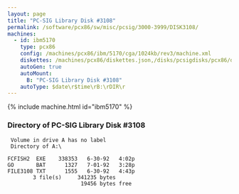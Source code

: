 ```yaml
---
layout: page
title: "PC-SIG Library Disk #3108"
permalink: /software/pcx86/sw/misc/pcsig/3000-3999/DISK3108/
machines:
  - id: ibm5170
    type: pcx86
    config: /machines/pcx86/ibm/5170/cga/1024kb/rev3/machine.xml
    diskettes: /machines/pcx86/diskettes.json,/disks/pcsigdisks/pcx86/diskettes.json
    autoGen: true
    autoMount:
      B: "PC-SIG Library Disk #3108"
    autoType: $date\r$time\rB:\rDIR\r
---
```


{% include machine.html id="ibm5170" %}

### Directory of PC-SIG Library Disk #3108

     Volume in drive A has no label
     Directory of A:\

    FCFISH2  EXE    338353   6-30-92   4:02p
    GO       BAT      1327   7-01-92   3:28p
    FILE3108 TXT      1555   6-30-92   4:43p
            3 file(s)     341235 bytes
                           19456 bytes free
